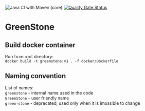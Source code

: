 ![Java CI with Maven (core)](https://github.com/asamal/greenstone/workflows/Java%20CI%20with%20Maven%20(core)/badge.svg)
[![Quality Gate Status](https://sonarcloud.io/api/project_badges/measure?project=greenstone&metric=alert_status)](https://sonarcloud.io/dashboard?id=greenstone)

# GreenStone

## Build docker container 

Run from root directory:  
`docker build -t greenstone:v1 . -f docker/Dockerfile`

## Naming convention 

List of names:  
`greenstone` - internal name used in the code  
`GreenStone` - user friendly name  
`green-stone` - deprecated, used only when it is imossible to change  
